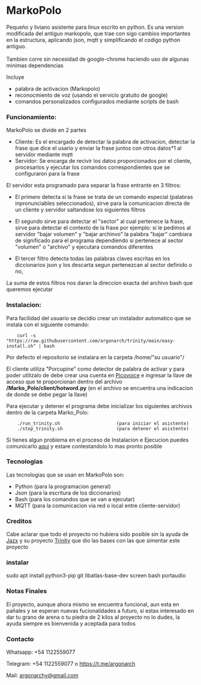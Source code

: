 # MarkoPolo
Pequeño y liviano asistente para linux escrito en python.
Es una version modificada del antiguo markopolo, que trae con sigo cambios importantes en la estructura, aplicando json, mqtt y simplificando el codigo python antiguo.
<br>
<br>
Tambien corre sin necesidad de google-chrome haciendo uso de algunas minimas dependencias

Incluye
- palabra de activacion (Markopolo)
- reconocmiento de voz (usando el servicio gratuito de google)
- comandos personalizados configurados mediante scripts de bash


### Funcionamiento:
MarkoPolo se divide en 2 partes
- Cliente: Es el encargado de detectar la palabra de activacion, detectar la frase que dice el usario y enviar la frase juntos con otros datos*1 al servidor mediante mqtt
- Servidor: Se encarga de recivir los datos proporcionados por el cliente, procesarlos y ejecutar los comandos correspondientes que se configuraron para la frase 

El servidor esta programado para separar la frase entrante en 3 filtros:

- El primero detecta si la frase se trata de un comando especial (palabras inpronunciables seleccionados), sirve para la comunicacion directa de un cliente y servidor saltandose los siguientes filtros

- El segundo sirve para detectar el "sector" al cual pertenece la frase, sirve para detectar el contexto de la frase por ejemplo: 
si le pedimos al servidor "bajar volumen" y "bajar archinvo" la palabra "bajar" cambiara de significado para el programa dependiendo si pertenece al sector "volumen" o "archivo" y ejecutara comandos diferentes

- El tercer filtro detecta todas las palabras claves escritas en los diccionarios json y los descarta segun pertenezcan al sector definido o no, 

La suma de estos filtros nos daran la direccion exacta del archivo bash que queremos ejecutar


### Instalacion:

Para facilidad del usuario se decidio crear un instalador automatico que se instala con el siguiente comando:

        curl -s "https://raw.githubusercontent.com/argonarch/trinity/main/easy-install.sh" | bash
Por defecto el repositorio se instalara en la carpeta /home/"su usuario"/

El cliente utiliza "Porcupine" como detector de palabra de activar y para poder utilizalo de debe crear una cuenta en [Picovoice](https://console.picovoice.ai/) e ingresar la llave de acceso que te proporcionan dentro del archivo **/Marko_Polo/client/hotword.py** (en el archivo se encuentra una indicacion de donde se debe pegar la llave)

Para ejecutar y detener el programa debe inicializar los siguientes archivos dentro de la carpeta Marko_Polo:

        ./run_trinity.sh                     (para iniciar el asistente)
        ./stop_trinity.sh                    (para detener el asistente)

Si tienes algun problema en el proceso de Instalacion e Ejecucion puedes comunicarlo [aqui](https://github.com/argonarch/Marko_Polo/issues/new) y estare contestandolo lo mas pronto posible

### Tecnologias

Las tecnologias que se usan en MarkoPolo son:
- Python (para la programacion general) 
- Json (para la escritura de los diccionarios)
- Bash (para los comandos que se van a ejecutar)
- MQTT (para la comunicacion via red o local entre cliente-servidor)


### Creditos

Cabe aclarar que todo el proyecto no hubiera sido posible sin la ayuda de [Jazx](https://github.com/jazx) y su proyecto [Trinity](https://github.com/jazx/trinity) que dio las bases con las que simentar este proyecto

### instalar

sudo apt install python3-pip git libatlas-base-dev screen bash portaudio


### Notas Finales

El proyecto, aunque ahora mismo se encuentra funcional, aun esta en pañales y se esperan nuevas fucionalidades a futuro, si estas interesado en dar tu grano de arena o tu piedra de 2 kilos al proyecto no lo dudes, la ayuda siempre es bienvenida y aceptada para todos 

### Contacto

Whatsapp: +54 1122559077

Telegram: +54 1122559077 o https://t.me/argonarch

Mail: argonarchy@gmail.com
